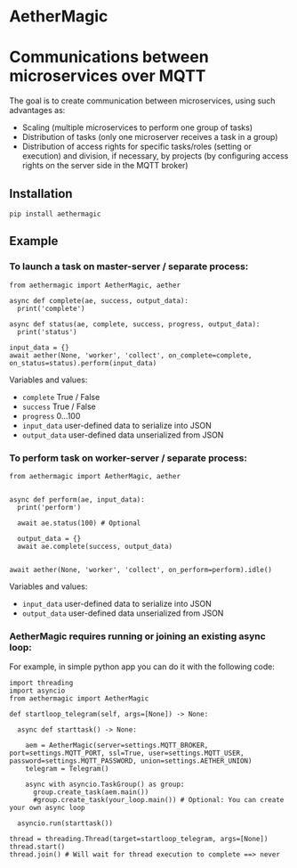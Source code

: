 # AetherMagic 
# Communications between microservices over MQTT

The goal is to create communication between microservices, using such advantages as:

- Scaling (multiple microservices to perform one group of tasks)
- Distribution of tasks (only one microserver receives a task in a group)
- Distribution of access rights for specific tasks/roles (setting or execution) and division, if necessary, by projects (by configuring access rights on the server side in the MQTT broker)


## Installation

`pip install aethermagic`


## Example

### To launch a task on master-server / separate process:

```
from aethermagic import AetherMagic, aether

async def complete(ae, success, output_data):
  print('complete')

async def status(ae, complete, success, progress, output_data):
  print('status')

input_data = {}
await aether(None, 'worker', 'collect', on_complete=complete, on_status=status).perform(input_data)

```

Variables and values:
- `complete` True / False
- `success` True / False
- `progress` 0...100
- `input_data` user-defined data to serialize into JSON
- `output_data` user-defined data unserialized from JSON
  


### To perform task on worker-server / separate process:


```
from aethermagic import AetherMagic, aether


async def perform(ae, input_data):
  print('perform')

  await ae.status(100) # Optional

  output_data = {}
  await ae.complete(success, output_data)
  

await aether(None, 'worker', 'collect', on_perform=perform).idle()

```


Variables and values:
- `input_data` user-defined data to serialize into JSON
- `output_data` user-defined data unserialized from JSON

  

### AetherMagic requires running or joining an existing async loop:

For example, in simple python app you can do it with the following code:

```
import threading
import asyncio
from aethermagic import AetherMagic

def startloop_telegram(self, args=[None]) -> None:

  async def starttask() -> None:

    aem = AetherMagic(server=settings.MQTT_BROKER, port=settings.MQTT_PORT, ssl=True, user=settings.MQTT_USER, password=settings.MQTT_PASSWORD, union=settings.AETHER_UNION)
    telegram = Telegram()

    async with asyncio.TaskGroup() as group:
      group.create_task(aem.main())
      #group.create_task(your_loop.main()) # Optional: You can create your own async loop

  asyncio.run(starttask())

thread = threading.Thread(target=startloop_telegram, args=[None])
thread.start()
thread.join() # Will wait for thread execution to complete ==> never
```
